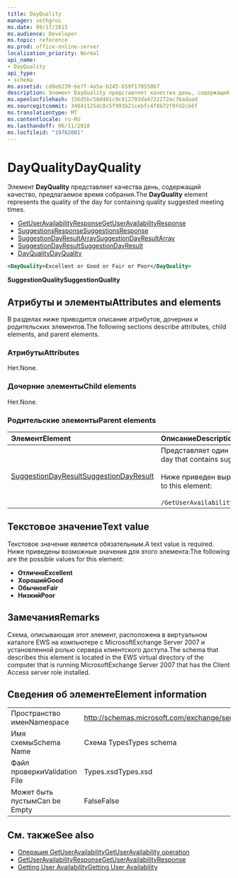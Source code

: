 ```yaml
---
title: DayQuality
manager: sethgros
ms.date: 09/17/2015
ms.audience: Developer
ms.topic: reference
ms.prod: office-online-server
localization_priority: Normal
api_name:
- DayQuality
api_type:
- schema
ms.assetid: cd0eb239-6e7f-4a5a-b245-659f170550b7
description: Элемент DayQuality представляет качества день, содержащий раз качества предложенного собрания.
ms.openlocfilehash: 156d5bc58d481c9c812793da4722272ac76adaad
ms.sourcegitcommit: 34041125dc8c5f993b21cebfc4f8b72f0fd2cb6f
ms.translationtype: MT
ms.contentlocale: ru-RU
ms.lasthandoff: 06/11/2018
ms.locfileid: "19762001"
---
```

# <a name="dayquality"></a><span data-ttu-id="a4925-103">DayQuality</span><span class="sxs-lookup"><span data-stu-id="a4925-103">DayQuality</span></span>

<span data-ttu-id="a4925-104">Элемент **DayQuality** представляет качества день, содержащий качество, предлагаемое время собрания.</span><span class="sxs-lookup"><span data-stu-id="a4925-104">The **DayQuality** element represents the quality of the day for containing quality suggested meeting times.</span></span> 
  
- [<span data-ttu-id="a4925-105">GetUserAvailabilityResponse</span><span class="sxs-lookup"><span data-stu-id="a4925-105">GetUserAvailabilityResponse</span></span>](getuseravailabilityresponse.md)  
- [<span data-ttu-id="a4925-106">SuggestionsResponse</span><span class="sxs-lookup"><span data-stu-id="a4925-106">SuggestionsResponse</span></span>](suggestionsresponse.md) 
- [<span data-ttu-id="a4925-107">SuggestionDayResultArray</span><span class="sxs-lookup"><span data-stu-id="a4925-107">SuggestionDayResultArray</span></span>](suggestiondayresultarray.md)  
- [<span data-ttu-id="a4925-108">SuggestionDayResult</span><span class="sxs-lookup"><span data-stu-id="a4925-108">SuggestionDayResult</span></span>](suggestiondayresult.md) 
- [<span data-ttu-id="a4925-109">DayQuality</span><span class="sxs-lookup"><span data-stu-id="a4925-109">DayQuality</span></span>](dayquality.md)
  
```xml
<DayQuality>Excellent or Good or Fair or Poor</DayQuality>
```

<span data-ttu-id="a4925-110">**SuggestionQuality**</span><span class="sxs-lookup"><span data-stu-id="a4925-110">**SuggestionQuality**</span></span>

## <a name="attributes-and-elements"></a><span data-ttu-id="a4925-111">Атрибуты и элементы</span><span class="sxs-lookup"><span data-stu-id="a4925-111">Attributes and elements</span></span>

<span data-ttu-id="a4925-112">В разделах ниже приводится описание атрибутов, дочерних и родительских элементов.</span><span class="sxs-lookup"><span data-stu-id="a4925-112">The following sections describe attributes, child elements, and parent elements.</span></span>
  
### <a name="attributes"></a><span data-ttu-id="a4925-113">Атрибуты</span><span class="sxs-lookup"><span data-stu-id="a4925-113">Attributes</span></span>

<span data-ttu-id="a4925-114">Нет.</span><span class="sxs-lookup"><span data-stu-id="a4925-114">None.</span></span>
  
### <a name="child-elements"></a><span data-ttu-id="a4925-115">Дочерние элементы</span><span class="sxs-lookup"><span data-stu-id="a4925-115">Child elements</span></span>

<span data-ttu-id="a4925-116">Нет.</span><span class="sxs-lookup"><span data-stu-id="a4925-116">None.</span></span>
  
### <a name="parent-elements"></a><span data-ttu-id="a4925-117">Родительские элементы</span><span class="sxs-lookup"><span data-stu-id="a4925-117">Parent elements</span></span>

|<span data-ttu-id="a4925-118">**Элемент**</span><span class="sxs-lookup"><span data-stu-id="a4925-118">**Element**</span></span>|<span data-ttu-id="a4925-119">**Описание**</span><span class="sxs-lookup"><span data-stu-id="a4925-119">**Description**</span></span>|
|:-----|:-----|
|[<span data-ttu-id="a4925-120">SuggestionDayResult</span><span class="sxs-lookup"><span data-stu-id="a4925-120">SuggestionDayResult</span></span>](suggestiondayresult.md) <br/> |<span data-ttu-id="a4925-121">Представляет один день, который содержит время предложенного собрания.</span><span class="sxs-lookup"><span data-stu-id="a4925-121">Represents a single day that contains suggested meeting times.</span></span>  <br/><br/><span data-ttu-id="a4925-122">Ниже приведен выражение XPath 2.0 для этого элемента.</span><span class="sxs-lookup"><span data-stu-id="a4925-122">The following is the XPath 2.0 expression to this element:</span></span><br/><br/>`/GetUserAvailabilityResponse/SuggestionsResponse/SuggestionDayResultArray/SuggestionDayResult[i]` <br/> |
   
## <a name="text-value"></a><span data-ttu-id="a4925-123">Текстовое значение</span><span class="sxs-lookup"><span data-stu-id="a4925-123">Text value</span></span>

<span data-ttu-id="a4925-124">Текстовое значение является обязательным.</span><span class="sxs-lookup"><span data-stu-id="a4925-124">A text value is required.</span></span> <span data-ttu-id="a4925-125">Ниже приведены возможные значения для этого элемента:</span><span class="sxs-lookup"><span data-stu-id="a4925-125">The following are the possible values for this element:</span></span>
  
- <span data-ttu-id="a4925-126">**Отлично**</span><span class="sxs-lookup"><span data-stu-id="a4925-126">**Excellent**</span></span>   
- <span data-ttu-id="a4925-127">**Хороший**</span><span class="sxs-lookup"><span data-stu-id="a4925-127">**Good**</span></span>    
- <span data-ttu-id="a4925-128">**Обычное**</span><span class="sxs-lookup"><span data-stu-id="a4925-128">**Fair**</span></span>    
- <span data-ttu-id="a4925-129">**Низкий**</span><span class="sxs-lookup"><span data-stu-id="a4925-129">**Poor**</span></span>
    
## <a name="remarks"></a><span data-ttu-id="a4925-130">Замечания</span><span class="sxs-lookup"><span data-stu-id="a4925-130">Remarks</span></span>

<span data-ttu-id="a4925-131">Схема, описывающая этот элемент, расположена в виртуальном каталоге EWS на компьютере с MicrosoftExchange Server 2007 и установленной ролью сервера клиентского доступа.</span><span class="sxs-lookup"><span data-stu-id="a4925-131">The schema that describes this element is located in the EWS virtual directory of the computer that is running MicrosoftExchange Server 2007 that has the Client Access server role installed.</span></span>
  
## <a name="element-information"></a><span data-ttu-id="a4925-132">Сведения об элементе</span><span class="sxs-lookup"><span data-stu-id="a4925-132">Element information</span></span>

|||
|:-----|:-----|
|<span data-ttu-id="a4925-133">Пространство имен</span><span class="sxs-lookup"><span data-stu-id="a4925-133">Namespace</span></span>  <br/> |http://schemas.microsoft.com/exchange/services/2006/types  <br/> |
|<span data-ttu-id="a4925-134">Имя схемы</span><span class="sxs-lookup"><span data-stu-id="a4925-134">Schema Name</span></span>  <br/> |<span data-ttu-id="a4925-135">Схема Types</span><span class="sxs-lookup"><span data-stu-id="a4925-135">Types schema</span></span>  <br/> |
|<span data-ttu-id="a4925-136">Файл проверки</span><span class="sxs-lookup"><span data-stu-id="a4925-136">Validation File</span></span>  <br/> |<span data-ttu-id="a4925-137">Types.xsd</span><span class="sxs-lookup"><span data-stu-id="a4925-137">Types.xsd</span></span>  <br/> |
|<span data-ttu-id="a4925-138">Может быть пустым</span><span class="sxs-lookup"><span data-stu-id="a4925-138">Can be Empty</span></span>  <br/> |<span data-ttu-id="a4925-139">False</span><span class="sxs-lookup"><span data-stu-id="a4925-139">False</span></span>  <br/> |
   
## <a name="see-also"></a><span data-ttu-id="a4925-140">См. также</span><span class="sxs-lookup"><span data-stu-id="a4925-140">See also</span></span>

- [<span data-ttu-id="a4925-141">Операция GetUserAvailability</span><span class="sxs-lookup"><span data-stu-id="a4925-141">GetUserAvailability operation</span></span>](getuseravailability-operation.md)  
- [<span data-ttu-id="a4925-142">GetUserAvailabilityResponse</span><span class="sxs-lookup"><span data-stu-id="a4925-142">GetUserAvailabilityResponse</span></span>](getuseravailabilityresponse.md)
- [<span data-ttu-id="a4925-143">Getting User Availability</span><span class="sxs-lookup"><span data-stu-id="a4925-143">Getting User Availability</span></span>](http://msdn.microsoft.com/library/d4133fcb-9b0f-4e6b-aadf-a389da83516a%28Office.15%29.aspx)

